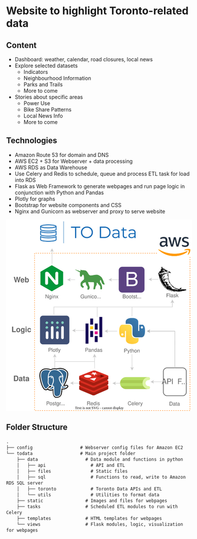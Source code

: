 Website to highlight Toronto-related data
===
Content
---
*	Dashboard: weather, calendar, road closures, local news
*	Explore selected datasets
    *   Indicators
    *   Neighbourhood Information
    *   Parks and Trails
    *   More to come
*	Stories about specific areas
    *   Power Use
    *   Bike Share Patterns
    *   Local News Info
    *   More to come

Technologies
---
*   Amazon Route 53 for domain and DNS
*   AWS EC2 + S3 for Webserver + data processing
*	AWS RDS as Data Warehouse
*	Use Celery and Redis to schedule, queue and process ETL task for load into RDS
*   Flask as Web Framework to generate webpages and run page logic in conjunction with Python and Pandas
*   Plotly for graphs
*   Bootstrap for website components and CSS
*   Nginx and Gunicorn as webserver and proxy to serve website

![Architecture](https://github.com/jackjyliu/project/blob/main/todata/static/img/arch_diagram_v4.svg)

Folder Structure
---
```
.
├── config                  # Webserver config files for Amazon EC2
└── todata                  # Main project folder
    ├── data                  # Data module and functions in python
    │   ├── api                 # API and ETL
    │   ├── files               # Static files
    │   ├── sql                 # Functions to read, write to Amazon RDS SQL server
    │   ├── toronto             # Toronto Data APIs and ETL
    │   └── utils               # Utilities to format data
    ├── static                # Images and files for webpages
    ├── tasks                 # Scheduled ETL modules to run with Celery
    ├── templates             # HTML templates for webpages
    └── views                 # Flask modules, logic, visualization for webpages
```